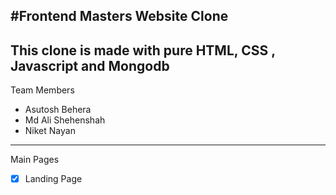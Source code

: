 #Frontend Masters Website Clone
---

This clone is made with pure HTML, CSS , Javascript and Mongodb
---

Team Members 
- Asutosh Behera
- Md Ali Shehenshah
- Niket Nayan
---

Main Pages
- [x] Landing Page 
